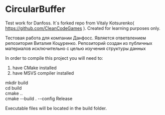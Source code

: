 # CircularBuffer
Test work for Danfoss. It`s forked repo from Vitaly Kotsurenko( https://github.com/CleanCodeGames ). Created for learning purposes only.

Тестовая работа для компании Данфосс. Является ответвлением репозитория Виталия Коцуренко. Репозиторий создан из публичных материалов
исключительно с целью изучения структуры данных

In order to compile this project you will need to:
1) have CMake installed
2) have MSVS compiler installed

mkdir build                        
cd build                           
cmake ..  
cmake --build . --config Release

Executable files will be located in the build folder.
